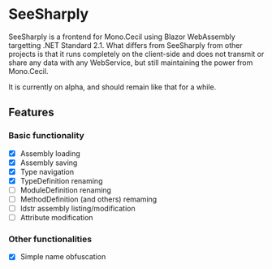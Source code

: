 # SeeSharply
SeeSharply is a frontend for Mono.Cecil using Blazor WebAssembly targetting .NET Standard 2.1. What differs from SeeSharply from other projects is that it runs completely on the client-side and does not transmit or share any data with any WebService, but still maintaining the power from Mono.Cecil.

It is currently on alpha, and should remain like that for a while.

## Features

### Basic functionality
- [x] Assembly loading
- [x] Assembly saving
- [x] Type navigation
- [x] TypeDefinition renaming
- [ ] ModuleDefinition renaming
- [ ] MethodDefinition (and others) remaming
- [ ] ldstr assembly listing/modification
- [ ] Attribute modification

### Other functionalities
- [x] Simple name obfuscation
